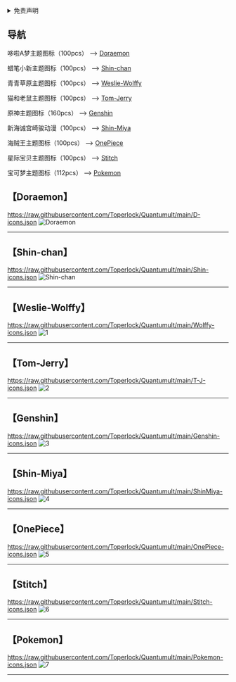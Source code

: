 
<details>
   <summary>免责声明</summary> 

本仓库中涉及的任何解锁和解密分析脚本仅用于资源共享和学习研究，不能保证其合法性，准确性，完整性和有效性，请根据情况自行判断。

间接使用脚本的任何用户，包括但不限于建立VPS或在某些行为违反国家/地区法律或相关法规的情况下进行传播, Toperlock 对于由此引起的任何隐私泄漏或其他后果概不负责。

请勿将本仓库内的任何内容用于商业或非法目的，否则后果自负。

如果任何单位或个人认为该项目的脚本可能涉嫌侵犯其权利，则应及时通知并提供身份证明，所有权证明，我将在收到认证文件后删除相关脚本。

Toperlock 对任何本仓库中包含的脚本在使用中可能出现的问题概不负责，包括但不限于由任何脚本错误导致的任何损失或损害.

您必须在下载后的24小时内从计算机或手机中完全删除以上内容。

任何以任何方式查看此项目的人或直接或间接使用该项目的任何脚本的使用者都应仔细阅读此声明。Toperlock 保留随时更改或补充此免责声明的权利。一旦使用并复制了任何本仓库相关脚本或其他内容，则视为您已接受此免责声明。

Toperlock 项目内所涉及图标、LOGO 仅为资源共享、学习参考之目的，不保证其合法性、正当性、准确性；切勿使用 Toperlock 项目做任何商业用途或牟利；
遵循避风港原则，若有图片和内容侵权，请在 Issues 告知，核实后删除，其版权均归原作者及其网站所有；
本人不对任何内容承担任何责任，包括但不限于任何内容错误导致的任何损失、损害；
其它人通过任何方式登陆本网站或直接、间接使用 Toperlock 项目相关资源，均应仔细阅读本声明，一旦使用、转载 Toperlock 项目任何相关教程或资源，即被视为您已接受此免责声明。

</details>

## 导航
哆啦A梦主题图标（100pcs）
--> [Doraemon](#doraemon)

蜡笔小新主题图标（100pcs）
--> [Shin-chan](#shin-chan)

青青草原主题图标（100pcs）
--> [Weslie-Wolffy](#weslie-wolffy)

猫和老鼠主题图标（100pcs）
--> [Tom-Jerry](#tom-jerry)

原神主题图标（160pcs）
--> [Genshin](#genshin)

新海诚宫崎骏动漫（100pcs）
--> [Shin-Miya](#shin-miya)

海贼王主题图标（100pcs）
--> [OnePiece](#onepiece)

星际宝贝主题图标（100pcs）
--> [Stitch](#stitch)

宝可梦主题图标（112pcs）
--> [Pokemon](#pokemon)

【Doraemon】
-----------------
https://raw.githubusercontent.com/Toperlock/Quantumult/main/D-icons.json
![Doraemon](https://github.com/Toperlock/Quantumult/assets/86833913/f4afbbe1-bf94-48d4-a985-351ace1bfac2)

-----------------
【Shin-chan】
----------------
https://raw.githubusercontent.com/Toperlock/Quantumult/main/Shin-icons.json
![Shin-chan](https://github.com/Toperlock/Quantumult/assets/86833913/340adeaf-3f12-496d-a516-826a7574b3ff)

----------------
【Weslie-Wolffy】
---------------
https://raw.githubusercontent.com/Toperlock/Quantumult/main/Wolffy-icons.json
![1](https://github.com/Toperlock/Quantumult/assets/86833913/120743ca-eb2f-4366-b318-a52799ab56a1)

---------------
【Tom-Jerry】
--------------
https://raw.githubusercontent.com/Toperlock/Quantumult/main/T-J-icons.json
![2](https://github.com/Toperlock/Quantumult/assets/86833913/8efcb8b8-4bfd-4b37-898f-f8fe6ea6d184)

--------------
【Genshin】
-------------
https://raw.githubusercontent.com/Toperlock/Quantumult/main/Genshin-icons.json
![3](https://github.com/Toperlock/Quantumult/assets/86833913/0472de62-85e1-4fcd-bf07-e4dfe2d8c0c9)


-------------
【Shin-Miya】
------------
https://raw.githubusercontent.com/Toperlock/Quantumult/main/ShinMiya-icons.json
![4](https://github.com/Toperlock/Quantumult/assets/86833913/716b28f6-8de8-4ca1-8781-e342fd1c4872)

------------
【OnePiece】
-----------
https://raw.githubusercontent.com/Toperlock/Quantumult/main/OnePiece-icons.json
![5](https://github.com/Toperlock/Quantumult/assets/86833913/40b25370-75a2-4ced-bc67-13622c160381)

-----------
【Stitch】
-----------
https://raw.githubusercontent.com/Toperlock/Quantumult/main/Stitch-icons.json
![6](https://github.com/Toperlock/Quantumult/assets/86833913/17370780-da36-46a2-b355-9c36255f13c1)

-----------
【Pokemon】
----------
https://raw.githubusercontent.com/Toperlock/Quantumult/main/Pokemon-icons.json
![7](https://github.com/Toperlock/Quantumult/assets/86833913/c35baf6f-a56c-4be7-ac8d-5a028b4c69eb)

----------




